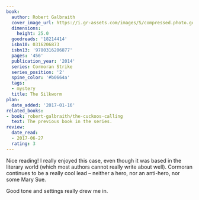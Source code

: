 ```yaml
---
book:
  author: Robert Galbraith
  cover_image_url: https://i.gr-assets.com/images/S/compressed.photo.goodreads.com/books/1540217126l/18214414.jpg
  dimensions:
    height: 25.0
  goodreads: '18214414'
  isbn10: 0316206873
  isbn13: '9780316206877'
  pages: '456'
  publication_year: '2014'
  series: Cormoran Strike
  series_position: '2'
  spine_color: '#b0664a'
  tags:
  - mystery
  title: The Silkworm
plan:
  date_added: '2017-01-16'
related_books:
- book: robert-galbraith/the-cuckoos-calling
  text: The previous book in the series.
review:
  date_read:
  - 2017-06-27
  rating: 3
---
```


Nice reading! I really enjoyed this case, even though it was based in the literary world (which most authors cannot really write about well). Cormoran continues to be a really cool lead – neither a hero, nor an anti-hero, nor some Mary Sue.

Good tone and settings really drew me in.
